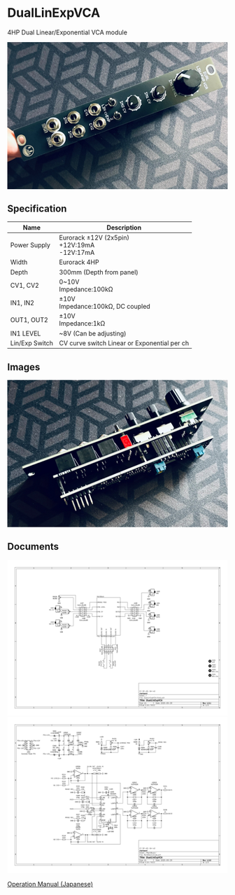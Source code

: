# DualLinExpVCA
4HP Dual Linear/Exponential VCA module

![module_01](/_data/module01.jpg)  

## Specification

|Name|Description|
|---|---|
| Power Supply | Eurorack ±12V (2x5pin)<br> +12V:19mA<br>-12V:17mA |
| Width | Eurorack 4HP |
| Depth | 300mm (Depth from panel) |
| CV1, CV2 | 0~10V<br>Impedance:100kΩ |
| IN1, IN2 | ±10V<br>Impedance:100kΩ, DC coupled |
| OUT1, OUT2 | ±10V<br>Impedance:1kΩ |
| IN1 LEVEL | ~8V (Can be adjusting) |
| Lin/Exp Switch | CV curve switch Linear or Exponential per ch | 

## Images

![module_02](/_data/module02.jpg)  

## Documents

![schematic](/manual/img/schematic01.png)  
![schematic](/manual/img/schematic02.png)  

[Operation Manual (Japanese)](https://github.com/marksard/DualLinExpVCA/blob/main/manual/DualLinExpVCA%20Operation%20Manual.md)
